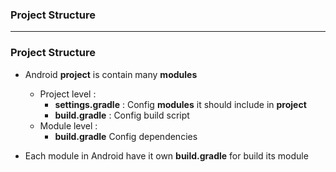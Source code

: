 ### Project Structure

----------------------

### Project Structure

* Android **project** is contain many **modules**
  * Project level : 
    * **settings.gradle** : Config **modules** it should include in **project**
    * **build.gradle** : Config build script
  * Module level :
    * **build.gradle** Config dependencies
    
* Each module in Android have it own **build.gradle** for build its module
